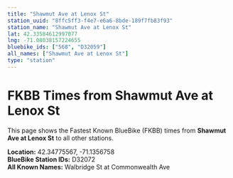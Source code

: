 ```yaml
---
title: "Shawmut Ave at Lenox St"
station_uuid: "8ffc5ff3-f4e7-e6a6-8bde-189f7fb83f93"
station_name: "Shawmut Ave at Lenox St"
lat: 42.33584612997077
lng: -71.08038157224655
bluebike_ids: ["568", "D32059"]
all_names: ["Shawmut Ave at Lenox St"]
type: "station"
---
```


# FKBB Times from Shawmut Ave at Lenox St

This page shows the Fastest Known BlueBike (FKBB) times from **Shawmut Ave at Lenox St** to all other stations.

**Location:** 42.34775567, -71.1356758  
**BlueBike Station IDs:** D32072  
**All Known Names:** Walbridge St at Commonwealth Ave

